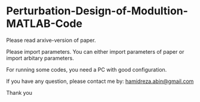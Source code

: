 # Perturbation-Design-of-Modultion-MATLAB-Code

Please read arxive-version of paper.

Please import parameters. You can either import parameters of paper or import arbitary parameters. 

For running some codes, you need a PC with good configuration.

If you have any question, please contact me by: hamidreza.abin@gmail.com

Thank you
